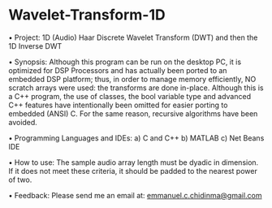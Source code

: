 # Wavelet-Transform-1D

•	Project: 1D (Audio) Haar Discrete Wavelet Transform (DWT) and then the 1D Inverse DWT

•	Synopsis: 
Although this program can be run on the desktop PC, it is optimized for DSP Processors and has actually been ported to an embedded DSP platform; thus, in order to manage memory efficiently, NO scratch arrays were used: the transforms are done in-place. Although this is a C++ program, the use of classes, the bool variable type and advanced C++ features have intentionally been omitted for easier porting to embedded (ANSI) C. For the same reason, recursive algorithms have been avoided. 

•	Programming Languages and IDEs: 
a)	C and C++
b)	MATLAB
c)	Net Beans IDE

•	How to use:
The sample audio array length must be dyadic in dimension. If it does not meet these criteria, it should be padded to the nearest power of two.

•	Feedback:
Please send me an email at: emmanuel.c.chidinma@gmail.com



